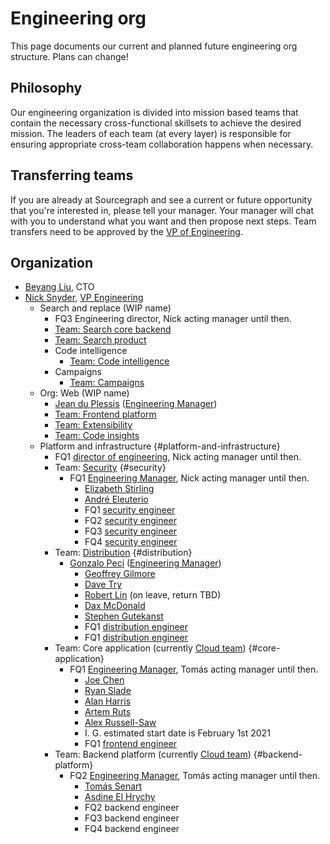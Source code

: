 # Engineering org

This page documents our current and planned future engineering org structure. Plans can change!

## Philosophy

Our engineering organization is divided into mission based teams that contain the necessary cross-functional skillsets to achieve the desired mission. The leaders of each team (at every layer) is responsible for ensuring appropriate cross-team collaboration happens when necessary.

## Transferring teams

If you are already at Sourcegraph and see a current or future opportunity that you're interested in, please tell your manager. Your manager will chat with you to understand what you want and then propose next steps. Team transfers need to be approved by the [VP of Engineering](roles.md#vp-engineering).

## Organization

- [Beyang Liu](../../../company/team/index.md#beyang-liu), CTO
- [Nick Snyder](../../../company/team/index.md#nick-snyder-he-him), [VP Engineering](roles.md#vp-engineering)
    - Search and replace (WIP name)
        - FQ3 Engineering director, Nick acting manager until then.
        - [Team: Search core backend](search/index.md#search-core-backend-eng)
        - [Team: Search product](search/index.md#search-product-eng)
        - Code intelligence
            - [Team: Code intelligence](code-intelligence/index.md#code-intelligence-eng)
        - Campaigns
            - [Team: Campaigns](campaigns/index.md#campaigns-eng)
    - Org: Web (WIP name)
        - [Jean du Plessis](../../../company/team/index.md#jean-du-plessis-he-him) ([Engineering Manager](roles.md#engineering-manager))
        - [Team: Frontend platform](web/index.md#frontend-platform-eng)
        - [Team: Extensibility](web/index.md#extensibility-eng)
        - [Team: Code insights](code-insights/index.md#code-insights-eng)
    - Platform and infrastructure {#platform-and-infrastructure}
        - FQ1 [director of engineering](https://jobs.lever.co/sourcegraph/8fcbaade-e511-4d93-bd9b-9cc7ec3438af), Nick acting manager until then.
        - Team: [Security](security/index.md) {#security}
            - FQ1 [Engineering Manager](roles.md#engineering-manager), Nick acting manager until then.
                - [Elizabeth Stirling](../../../company/team/index.md#elizabeth-stirling-she-her)
                - [André Eleuterio](../../../company/team/index.md#andré-eleuterio-hehim)
                - FQ1 [security engineer](https://hire.lever.co/jobs/postings/edit/c36db3e1-0ece-465d-ad7c-1eb6de9a4b22)
                - FQ2 [security engineer](https://hire.lever.co/jobs/postings/edit/c36db3e1-0ece-465d-ad7c-1eb6de9a4b22)
                - FQ3 [security engineer](https://hire.lever.co/jobs/postings/edit/c36db3e1-0ece-465d-ad7c-1eb6de9a4b22)
                - FQ4 [security engineer](https://hire.lever.co/jobs/postings/edit/c36db3e1-0ece-465d-ad7c-1eb6de9a4b22)
        - Team: [Distribution](distribution/index.md) {#distribution}
            - [Gonzalo Peci](../../../company/team/index.md#gonzalo-peci-hehim) ([Engineering Manager](roles.md#engineering-manager))
                - [Geoffrey Gilmore](../../../company/team/index.md#geoffrey-gilmore)
                - [Dave Try](../../../company/team/index.md#dave-try)
                - [Robert Lin](../../../company/team/index.md#robert-lin) (on leave, return TBD)
                - [Dax McDonald](../../../company/team/index.md#dax-mcdonald-he-him)
                - [Stephen Gutekanst](../../../company/team/index.md#stephen-gutekanst)
                - FQ1 [distribution engineer](https://jobs.lever.co/sourcegraph/ddef3b91-ce19-4b22-8db4-65e159d7ff2b)
                - FQ1 [distribution engineer](https://jobs.lever.co/sourcegraph/ddef3b91-ce19-4b22-8db4-65e159d7ff2b)
        - Team: Core application (currently [Cloud team](cloud/index.md)) {#core-application}
            - FQ1 [Engineering Manager](roles.md#engineering-manager), Tomás acting manager until then.
                - [Joe Chen](../../../company/team/index.md#joe-chen)
                - [Ryan Slade](../../../company/team/index.md#ryan-slade-he-him)
                - [Alan Harris](../../../company/team/index.md#alan-harris-he-him)
                - [Artem Ruts](../../../company/team/index.md#artem-ruts-he-him)
                - [Alex Russell-Saw](../../../company/team/index.md#alex-russell-saw-he-him)
                - I. G. estimated start date is February 1st 2021
                - FQ1 [frontend engineer](https://jobs.lever.co/sourcegraph/b2f9a8b0-cc06-4629-81a0-0f2fa64271c7)
        - Team: Backend platform (currently [Cloud team](cloud/index.md)) {#backend-platform}
            - FQ2 [Engineering Manager](roles.md#engineering-manager), Tomás acting manager until then.
                - [Tomás Senart](../../../company/team/index.md#tomás-senart)
                - [Asdine El Hrychy](../../../company/team/index.md#asdine-el-hrychy)
                - FQ2 backend engineer
                - FQ3 backend engineer
                - FQ4 backend engineer

<script>
// This script injects the org chart content into each section of this page that links to a team page.
// It is similar to the script used to compile the goals in ../goals/index.md.

async function getPageOrgChart(pageUrl) {
    console.log(pageUrl)
	const sectionId = pageUrl.replace(/^.*#/, '')

	const resp = await fetch(pageUrl)
	const doc = new DOMParser().parseFromString(await resp.text(), "text/html")
	const section = doc.getElementById(sectionId)
	if (!section) {
		const error = document.createElement('p')
		error.innerText = `Error generating org chart: page at ${pageUrl} has no section with ID ${sectionId}.`
		return error
	}
    return section.parentNode
}

const teamAnchors = Array.from(document.querySelectorAll('a')).filter(a => a.innerText.startsWith('Team: '))
console.log(teamAnchors)
Promise.all(
	teamAnchors.map(async a => ({
		anchor: a,
		content: await getPageOrgChart(a.href),
	}))
).then(data => {
	for (const {anchor, content} of data) {
        // Replace the parent node list item
        anchor.parentNode.replaceWith(content)
	}
})
</script>
